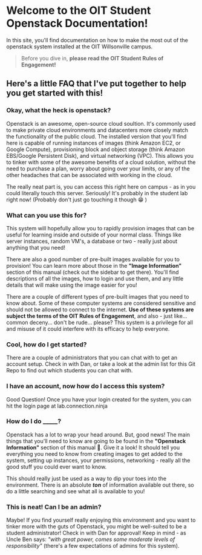 # Welcome to the OIT Student Openstack Documentation!

In this site, you'll find documentation on how to make the most out of the openstack system installed at the OIT Willsonville campus. 

>Before you dive in, **please read the OIT Student Rules of Engagement!**<!--Should find the link for this-->

## Here's a little FAQ that I've put together to help you get started with this! <!--{docsify-ignore}-->

### Okay, what the heck is openstack?
Openstack is an awesome, open-source cloud soultion. It's commonly used to make private cloud environments and datacenters more closely match the functionality of the public cloud. The installed version that you'll find here is capable of running instances of images (think Amazon EC2, or Google Compute), provisioning block and object storage (think Amazon EBS/Google Persistent Disk), and virtual networking (VPC). This allows you to tinker with some of the awesome benefits of a cloud solution, without the need to purchase a plan, worry about going over your limits, or any of the other headaches that can be associated with working in the cloud. 

The really neat part is, you can access this right here on campus - as in you could literally touch this server. Seriously! It's probably in the student lab right now! (Probably don't just go touching it though :grin: )

### What can you use this for?
This system will hopefully allow you to rapidly provision images that can be useful for learning inside and outside of your normal class. Things like server instances, random VM's, a database or two - really just about anything that you need!

There are also a good number of pre-built images available for you to provision! You can learn more about those in the **"Image Information"** section of this manual (check out the sidebar to get there). You'll find descriptions of all the images, how to login and use them, and any little details that will make using the image easier for you!

There are a couple of different types of pre-built images that you need to know about. Some of these computer systems are considered sensitive and should not be allowed to connect to the internet. **Use of these systems are subject the terms of the OIT Rules of Engagement**, and also - just like... common deceny... don't be rude... please? This system is a privilege for all and misuse of it could interfere with its efficacy to help everyone.

### Cool, how do I get started? 
There are a couple of administrators that you can chat with to get an account setup. Check in with Dan, or take a look at the admin list for this Git Repo to find out which students you can chat with. 

### I have an account, now how do I access this system?
Good Question! Once you have your login created for the system, you can hit the login page at lab.connection.ninja <!--Just need to add the actual hostname for this one-->

### How do I do _____? 
Openstack has a lot to wrap your head around. But, good news! The main things that you'll need to know are going to be found in the **"Openstack Information"** section of this manual :tada:. Give it a look! It should tell you everything you need to know from creating images to get added to the system, setting up instances, your permissions, networking - really all the good stuff you could ever want to know. 

This should really just be used as a way to dip your toes into the environment. There is an absolute ***ton*** of information available out there, so do a little searching and see what all is available to you!

### This is neat! Can I be an admin? 
Maybe! If you find yourself really enjoying this environment and you want to tinker more with the guts of Openstack, you might be well-suited to be a student administrator! Check in with Dan for approval! Keep in mind - as Uncle Ben says:  *"with great power, comes some moderate levels of responsibility"* (there's a few expectations of admins for this system).
